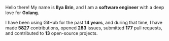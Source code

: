 Hello there! My name is **Ilya Brin**, and I am a **software engineer** with a deep love for **Golang**.

I have been using GitHub for the past **14 years**, and during that time, I have made **5827** contributions, opened **283** issues, submitted **177** pull requests, and contributed to **13** open-source projects.
